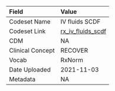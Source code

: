 |Field            |Value             |
|:----------------|:-----------------|
|Codeset Name     |IV fluids SCDF    |
|Codeset Link     |[rx_iv_fluids_scdf](https://github.com/PEDSnet/Variable-Dictionary/blob/main/drugs/rx_iv_fluids_scdf.csv)|
|CDM              |NA                |
|Clinical Concept |RECOVER           |
|Vocab            |RxNorm            |
|Date Uploaded    |2021-11-03        |
|Metadata         |NA                |
